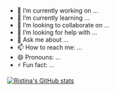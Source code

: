 - 🔭 I’m currently working on ...
- 🌱 I’m currently learning ...
- 👯 I’m looking to collaborate on ...
- 🤔 I’m looking for help with ...
- 💬 Ask me about ...
- 📫 How to reach me: ...
- 😄 Pronouns: ...
- ⚡ Fun fact: ...

[![Ristina's GitHub stats](https://github-readme-stats.vercel.app/api?username=1212-site)](https://github.com/1212-site/github-readme-stats)
